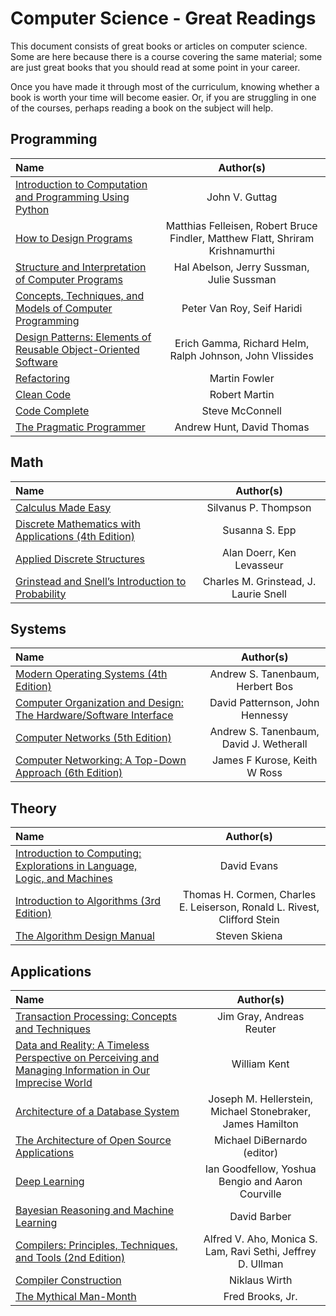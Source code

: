 # Computer Science - Great Readings

This document consists of great books or articles on computer science.
Some are here because there is a course covering the same material;
some are just great books that you should read at some point in your career.

Once you have made it through most of the curriculum, knowing whether a book is worth your time will become easier.
Or, if you are struggling in one of the courses, perhaps reading a book on the subject will help.

## Programming

Name | Author(s)
:-- | :--:
[Introduction to Computation and Programming Using Python](https://www.amazon.com/Introduction-Computation-Programming-Using-Python/dp/0262525003/) | John V. Guttag
[How to Design Programs](http://www.ccs.neu.edu/home/matthias/HtDP2e/) | Matthias Felleisen, Robert Bruce Findler, Matthew Flatt, Shriram Krishnamurthi
[Structure and Interpretation of Computer Programs](https://mitpress.mit.edu/sicp/full-text/book/book.html) | Hal Abelson, Jerry Sussman, Julie Sussman 
[Concepts, Techniques, and Models of Computer Programming](https://www.amazon.com/gp/product/0262220695) | Peter Van Roy, Seif Haridi
[Design Patterns: Elements of Reusable Object-Oriented Software](https://www.amazon.com/Design-Patterns-Elements-Reusable-Object-Oriented/dp/0201633612) | Erich Gamma, Richard Helm, Ralph Johnson, John Vlissides
[Refactoring](https://www.refactoring.com/) | Martin Fowler
[Clean Code](https://www.amazon.com/Clean-Code-Handbook-Software-Craftsmanship/dp/0132350882) | Robert Martin
[Code Complete](https://www.amazon.com/Code-Complete-Practical-Handbook-Construction/dp/0735619670) | Steve McConnell
[The Pragmatic Programmer](https://www.amazon.com/Pragmatic-Programmer-Journeyman-Master/dp/020161622X) | Andrew Hunt, David Thomas

## Math

Name | Author(s)
:-- | :--:
[Calculus Made Easy](http://www.gutenberg.org/ebooks/33283) | Silvanus P. Thompson 
[Discrete Mathematics with Applications (4th Edition)](http://www.amazon.com/Discrete-Mathematics-Applications-Susanna-Epp/dp/0495391328/) | Susanna S. Epp
[Applied Discrete Structures](http://faculty.uml.edu/klevasseur/ads2/) | Alan Doerr, Ken Levasseur
[Grinstead and Snell’s Introduction to Probability](https://math.dartmouth.edu/~prob/prob/prob.pdf) |Charles M. Grinstead, J. Laurie Snell

## Systems

Name | Author(s)
:-- | :--:
[Modern Operating Systems (4th Edition)](http://www.amazon.com/Modern-Operating-Systems-Andrew-Tanenbaum/dp/013359162X/) | Andrew S. Tanenbaum, Herbert Bos
[Computer Organization and Design: The Hardware/Software Interface](https://www.amazon.com/gp/product/0124077269) | David Patternson, John Hennessy
[Computer Networks (5th Edition)](http://www.amazon.com/Computer-Networks-5th-Andrew-Tanenbaum/dp/0132126958/) | Andrew S. Tanenbaum, David J. Wetherall
[Computer Networking: A Top-Down Approach (6th Edition)](https://www.amazon.com/Computer-Networking-A-Top-Down-Approach/dp/1292153598/) | James F Kurose, Keith W Ross

## Theory

Name | Author(s)
:-- | :--:
[Introduction to Computing: Explorations in Language, Logic, and Machines](http://www.computingbook.org/) | David Evans
[Introduction to Algorithms (3rd Edition)](http://www.amazon.com/Introduction-Algorithms-3rd-MIT-Press/dp/0262033844/) | Thomas H. Cormen,  Charles E. Leiserson, Ronald L. Rivest, Clifford Stein
[The Algorithm Design Manual](https://www.amazon.com/gp/product/1848000693) | Steven Skiena

## Applications

Name | Author(s)
:-- | :--:
[Transaction Processing: Concepts and Techniques](https://www.amazon.com/Transaction-Processing-Concepts-Techniques-Management/dp/1558601902) | Jim Gray, Andreas Reuter
[Data and Reality: A Timeless Perspective on Perceiving and Managing Information in Our Imprecise World](https://www.amazon.com/Data-Reality-Perspective-Perceiving-Information/dp/1935504215) | William Kent
[Architecture of a Database System](http://db.cs.berkeley.edu/papers/fntdb07-architecture.pdf) | Joseph M. Hellerstein, Michael Stonebraker, James Hamilton
[The Architecture of Open Source Applications](http://aosabook.org/en/) | Michael DiBernardo (editor)
[Deep Learning](http://www.deeplearningbook.org/) | Ian Goodfellow, Yoshua Bengio and Aaron Courville
[Bayesian Reasoning and Machine Learning](http://web4.cs.ucl.ac.uk/staff/D.Barber/pmwiki/pmwiki.php?n=Brml.HomePage) | David Barber
[Compilers: Principles, Techniques, and Tools (2nd Edition)](http://www.amazon.com/Compilers-Principles-Techniques-Tools-2nd/dp/0321486811/) | Alfred V. Aho, Monica S. Lam, Ravi Sethi,  Jeffrey D. Ullman
[Compiler Construction](http://www.ethoberon.ethz.ch/WirthPubl/CBEAll.pdf) | Niklaus Wirth 
[The Mythical Man-Month](https://www.amazon.com/Mythical-Man-Month-Software-Engineering-Anniversary/dp/0201835959/) | Fred Brooks, Jr.